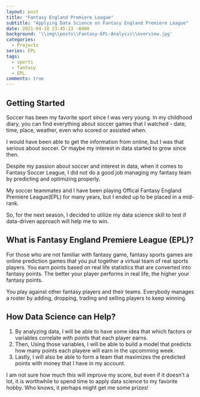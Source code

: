 ```yaml
---
layout: post
title: "Fantasy England Premiere League"
subtitle: "Applying Data Science on Fantasy England Premiere League"
date: 2021-04-18 23:45:13 -0400
background: '\\img\\posts\\Fantasy-EPL-Analysis\\overview.jpg'
categories:
  - Projects
series: EPL
tags:
  - sports
  - fantasy
  - EPL
comments: true
---
```


## Getting Started

Soccer has been my favorite sport since I was very young.
In my childhood diary, you can find everything about soccer games that I watched - date, time, place, weather, even who scored or assisted when.

I would have been able to get the information from online, but I was that serious about soccer.
Or maybe my interest in data started to grow since then.

Despite my passion about soccer and interest in data, when it comes to Fantasy Soccer League, I did not do a good job managing my fantasy team by predicting and optimizing properly.

My soccer teammates and I have been playing Offical Fantasy England Premiere League(EPL) for many years, but I ended up to be placed in a mid-rank.

So, for the next season, I decided to utilize my data science skill to test if data-driven approach will help me to win.

## What is Fantasy England Premiere League (EPL)?

For those who are not familiar with fantasy game, fantasy sports games are online prediction games that you put together a virtual team of real sports players. You earn points based on real life statistics that are converted into fantasy points. The better your player performs in real life, the higher your fantasy points.

You play against other fantasy players and their teams. Everybody manages a roster by adding, dropping, trading and selling players to keep winning.

## How Data Science can Help?

1. By analyzing data, I will be able to have some idea that which factors or variables correlate with points that each player earns.
2. Then, Using those variables, I will be able to build a model that predicts how many points each playere will earn in the upcomming week. 
3. Lastly, I will also be able to form a team that maximizes the predicted points with money that I have in my account.  

I am not sure how much this will improve my score, but even if it doesn't a lot, it is worthwhile to spend time to apply data science to my favorite hobby. Who knows, it perhaps might get me some prizes!
